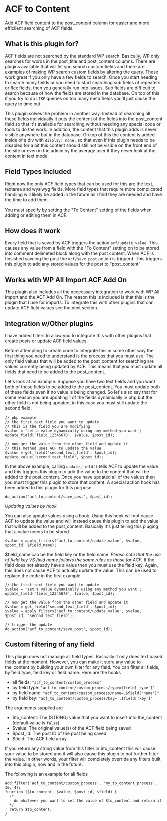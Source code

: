 # ACF to Content
Add ACF field content to the post_content column for easier and more efficiient searching of ACF fields.

## What is this plugin for?

ACF fields are not searched by the standard WP search. Basically, WP only
searches for words in the post_title and post_content columns. There are plugins available that
will let you search custom fields and there are examples of making WP search custom fields by
altering the query. These work great if you only have a few fields to search. Once you start needing
to search many fields or you need to start searching sub fields of repeaters or flex fields, then you
generally run into issues. Sub fields are difficult to search because of how the fields are stored in
the database. On top of this if you try to do `LIKE` queries on too many meta fields you'll just cause
the query to time out.

This plugin solves the problem in another way. Instead of searching all these fields individually it
puts the content of the fields into the post_content field so that it's available for searching without
needing any special code or tools to do the work. In addition, the content that this plugin adds is never
visible anywhere but in the database. On top of this the content is added inside of a div with 
`display: none;` so that even if this plugin needs to be disabled for a bit this content should
still not be visible on the front end of the site or even in the admin by the average user if they
never look at the content in text mode.

## Field Types Included

Right now the only ACF field types that can be used for this are the text, textarea and wysiwyg fields.
More field types that require more complicated handling will likely be added in the future as
I find they are needed and have the time to add them.

You must specify by setting the "To Content" setting of the fields when adding or editing them in ACF.

## How does it work
Every field that is saved by ACF triggers the action `acf/update_value`. This causes any value from a field 
with the "To Content" setting on to be stored into comment delimeted block along with the post content. When 
ACF is finsished saveing the post the `acf/save_post` action is triggerd. This triggers this plugin to add any 
stored values for the post to "post_content"

## Works with WP All Import ACF Add On
This plugin also includes all the neccessary integration to work with WP All Import and the ACF Add On. The reason 
this is included is that this is the plugin that I use for imports. To integrate this with other plugins that can 
update ACF field values see the next section.

## Integration w/Other plugins

I have added filters to allow you to integrate this with other plugins that create posts 
or update ACF field values.

Before attempting to create code to integrate this in some other way the first thing you need to understand is 
the process that you must use. The only field values that will be added to the post_content for searching are 
values currently being updated by ACF. This means that you must update all fields that need to be added to the 
post_content.

Let's look at an example. Suppose you have two text fields and you want both of these fields to be added 
to the post_content. You must update both of these fields even if no value is being changed. So let's also 
say that for some reason you are updating 1 of the fields dynamically in php but the other field is not being 
updated, in this case you must still update the second field.

```
// php example
// the first text field you want to update
// this is the field you are modifying
$value = 'set a value dynamically using any method you want';
update_field('field_12345678', $value, $post_id);

// now get the value from the other field and update it
// this method uses ACF to update the value
$value = get_field('second_text_field', $post_id);
update_value('second_text_field', $post_id);
```
In the above example, calling `update_field()` tells ACF to update the value and this triggers this plugin to 
add the value to the content that will be added to the post_content. Once you have updated all of the values then 
you must trigger this plugin to store that content. A special action hook has been added to this plugin for this 
purpose.
```
do_action('acf_to_content/save_post', $post_id);
```

*Updating values by hook*

You can also update values using a hook. Using this hook will not cause ACF to update the value and will 
instead cause this plugin to add the value that will be added to the post_content. Basically it's just telling 
this pluging that a value needs to be stored
```
$value = apply_filters('acf_to_content/update_value', $value, $post_id, $field_name);
```

$field_name can be the field key or the field name. *Please note that the use of field key VS field name follows 
the same rules as those for ACF.* If the field does not already have a value then you must use the field key. 
Again, this does not cause ACF to actually update the value. This can be used to replace the code in the first example.
```
// the first text field you want to update
$value = 'set a value dynamically using any method you want';
update_field('field_12345678', $value, $post_id);

// now get the value from the other field and update it
$value = get_field('second_text_field', $post_id);
$value = apply_filters('acf_to_content/update_value', $value, $post_id, 'second_text_field');

// trigger the update
do_action('acf_to_content/save_post', $post_id);
```

## Custom filtering of any field

This plugin does not manage all field types. Basically it only does text based fields at the moment. However,
you can make it store any value to the_content by building your own filter for any field. You can filter all 
fields, by field type, field key or field name. Here are the hooks
* all fields: `"acf_to_content/custom_process"`
* by field type: `"acf_to_content/custom_process/type=$field['type']"`
* by field name: `"acf_to_content/custom_process/name=.$field['name']"`
* by field key: `"acf_to_content/custom_process/key='.$field['key']"`

The arguments supplied are
* $to_content: The (STRING) value that you want to insert into the_content (default value is `false`)
* $value: The original value(s) of the ACF field being saved
* $post_id: The post ID of the post being saved
* $field: The ACF field array

If you return any string value from this filter in $to_content this will cause your value to be stored and 
it will also cause this plugin to not further filter the value. In other words, your filter will completely 
override any filters built into this plugin, now and in the future.

The following is an example for all fields
```
add_filter('acf_to_content/custom_process', 'my_to_content_process', 10, 4);
function ($to_content, $value, $post_id, $field) {
  /*
    do whatever you want to set the value of $to_content and return it
  */
  return $to_content;
}
```
